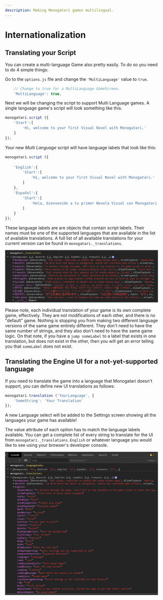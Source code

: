 ```yaml
---
description: Making Monogatari games multilingual.
---
```


# Internationalization

## Translating your Script

You can create a multi-language Game also pretty easily. To do so you need to do 4 simple things:

Go to the `options.js` file and change the `'MultiLanguage'` value to `true`.

```javascript
	// Change to true for a MultiLanguage GameScreen.
	'MultiLanguage': true,
```

Next we will be changing the script to support Multi Language games. A single language game's script will look something like this.

```javascript
monogatari.script ({
    'Start':[
        'Hi, welcome to your first Visual Novel with Monogatari.'
    ]
});
```

Your new _Multi Language_ script will have language labels that look like this:

```javascript
monogatari.script ({

    'English':{
        'Start':[
            'Hi, welcome to your first Visual Novel with Monogatari.'
        ]
    },
    'Español':{
        'Start':[
            'Hola, bienvenido a tu primer Novela Visual con Monogatari.'
        ]
    }
});
```

These language labels are are objects that contain script labels. Their names must be one of the supported languages that are available in the list of available translations. A full list of all available translations for your current version can be found in `monogatari._translations`.

![Picture of monogatari.\_translations for version &quot;2.0.0-beta.10&quot;](../../.gitbook/assets/image%20%2816%29.png)

Please note, each individual translation of your game is its own complete game, effectively. They are not modifications of each other, and there is no "default" game. Nothing is stopping you from making two different language versions of the same game entirely different. They don't need to have the same number of strings, and they also don't need to have the same game logic. On that note, if you have a `jump someLabel` to a label that exists in one translation, but does not exist in the other, then you will get an error telling you that `someLabel` does not exist.

## Translating the Engine UI for a not-yet-supported language

If you need to translate the game into a language that Monogatari doesn't support, you can define new UI translations as follows:

```javascript
monogatari.translation ('YourLanguage', {
    'SomeString': 'Your Translation'
});
```

A new Language select will be added to the Settings screen showing all the languages your game has available!

The value attribute of each option has to match the language labels available. You can get a complete list of every string to translate for the UI from `monogatari._translations.English` or whatever language you would like to see using your browser's developer console.

![A picture of the developer console displaying all English translation strings for version &quot;2.0.0-beta.10&quot; ](../../.gitbook/assets/image%20%2818%29.png)

